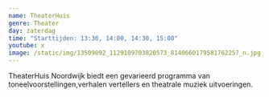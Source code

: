 ```yaml
---
name: TheaterHuis
genre: Theater
day: zaterdag
time: "Starttijden: 13:30, 14:00, 14:30, 15:00"
youtube: x
image: /static/img/13509092_1129109703820573_8140660179581762257_n.jpg
---
```

<!--StartFragment-->

TheaterHuis Noordwijk biedt een gevarieerd programma van toneelvoorstellingen,verhalen vertellers en  theatrale muziek uitvoeringen.

<!--EndFragment-->